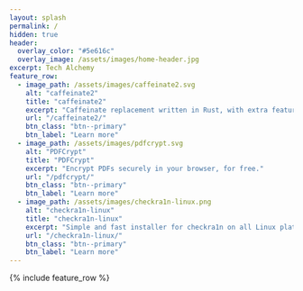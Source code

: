 ```yaml
---
layout: splash
permalink: /
hidden: true
header:
  overlay_color: "#5e616c"
  overlay_image: /assets/images/home-header.jpg
excerpt: Tech Alchemy
feature_row:
  - image_path: /assets/images/caffeinate2.svg
    alt: "caffeinate2"
    title: "caffeinate2"
    excerpt: "Caffeinate replacement written in Rust, with extra features."
    url: "/caffeinate2/"
    btn_class: "btn--primary"
    btn_label: "Learn more"
  - image_path: /assets/images/pdfcrypt.svg
    alt: "PDFCrypt"
    title: "PDFCrypt"
    excerpt: "Encrypt PDFs securely in your browser, for free."
    url: "/pdfcrypt/"
    btn_class: "btn--primary"
    btn_label: "Learn more"
  - image_path: /assets/images/checkra1n-linux.png
    alt: "checkra1n-linux"
    title: "checkra1n-linux"
    excerpt: "Simple and fast installer for checkra1n on all Linux platforms."
    url: "/checkra1n-linux/"
    btn_class: "btn--primary"
    btn_label: "Learn more"
---
```


{% include feature_row %}
